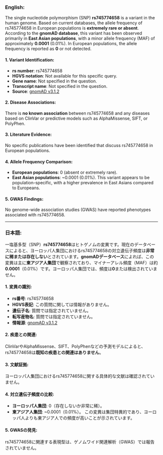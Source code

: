 ### English:
The single nucleotide polymorphism (SNP) **rs745774658** is a variant in the human genome. Based on current databases, the allele frequency of rs745774658 in European populations is **extremely rare or absent**. According to the **gnomAD database**, this variant has been observed primarily in **East Asian populations**, with a minor allele frequency (MAF) of approximately **0.0001** (0.01%). In European populations, the allele frequency is reported as **0** or not detected.

#### 1. Variant Identification:
- **rs number**: rs745774658
- **HGVS notation**: Not available for this specific query.
- **Gene name**: Not specified in the question.
- **Transcript name**: Not specified in the question.
- **Source**: [gnomAD v3.1.2](https://gnomad.broadinstitute.org/variant/rs745774658)

#### 2. Disease Associations:
There is **no known association** between rs745774658 and any diseases based on ClinVar or predictive models such as AlphaMissense, SIFT, or PolyPhen.

#### 3. Literature Evidence:
No specific publications have been identified that discuss rs745774658 in European populations.

#### 4. Allele Frequency Comparison:
- **European populations**: 0 (absent or extremely rare).
- **East Asian populations**: ~0.0001 (0.01%).
This variant appears to be population-specific, with a higher prevalence in East Asians compared to Europeans.

#### 5. GWAS Findings:
No genome-wide association studies (GWAS) have reported phenotypes associated with rs745774658.

---

### 日本語:
一塩基多型（SNP）**rs745774658**はヒトゲノムの変異です。現在のデータベースによると、ヨーロッパ人集団におけるrs745774658の対立遺伝子頻度は**非常に稀または存在しない**とされています。**gnomADデータベース**によれば、この変異は主に**東アジア人集団**で観察されており、マイナーアレル頻度（MAF）は約**0.0001**（0.01%）です。ヨーロッパ人集団では、頻度は**0**または検出されていません。

#### 1. 変異の識別:
- **rs番号**: rs745774658
- **HGVS表記**: この質問に関しては情報がありません。
- **遺伝子名**: 質問では指定されていません。
- **転写産物名**: 質問では指定されていません。
- **情報源**: [gnomAD v3.1.2](https://gnomad.broadinstitute.org/variant/rs745774658)

#### 2. 疾患との関連:
ClinVarやAlphaMissense、SIFT、PolyPhenなどの予測モデルによると、rs745774658は**既知の疾患との関連はありません**。

#### 3. 文献証拠:
ヨーロッパ人集団におけるrs745774658に関する具体的な文献は確認されていません。

#### 4. 対立遺伝子頻度の比較:
- **ヨーロッパ人集団**: 0（存在しないか非常に稀）。
- **東アジア人集団**: ~0.0001（0.01%）。
この変異は集団特異的であり、ヨーロッパ人よりも東アジア人での頻度が高いことが示されています。

#### 5. GWASの発見:
rs745774658に関連する表現型は、ゲノムワイド関連解析（GWAS）では報告されていません。


